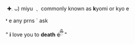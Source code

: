 ‎
✚𓈒 ᴗ)  miyu ﹑ commonly known as **k**yomi or kyo  e

❛ e  any prns ` ask 

" __i__ love you to **death** 𑣿ྀིྀ "

<!---
dracxnia/dracxnia is a ✨ special ✨ repository because its `README.md` (this file) appears on your GitHub profile.
You can click the Preview link to take a look at your changes.
--->
